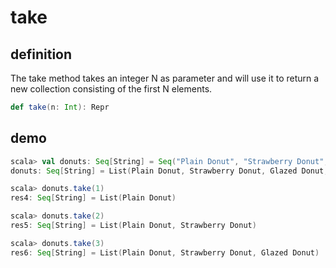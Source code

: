 # take

## definition

The take method takes an integer N as parameter and will use it to return a new collection consisting of the first N elements.

```scala
def take(n: Int): Repr
```

## demo

```scala
scala> val donuts: Seq[String] = Seq("Plain Donut", "Strawberry Donut", "Glazed Donut", "Hello World")
donuts: Seq[String] = List(Plain Donut, Strawberry Donut, Glazed Donut, Hello World)

scala> donuts.take(1)
res4: Seq[String] = List(Plain Donut)

scala> donuts.take(2)
res5: Seq[String] = List(Plain Donut, Strawberry Donut)

scala> donuts.take(3)
res6: Seq[String] = List(Plain Donut, Strawberry Donut, Glazed Donut)

```
